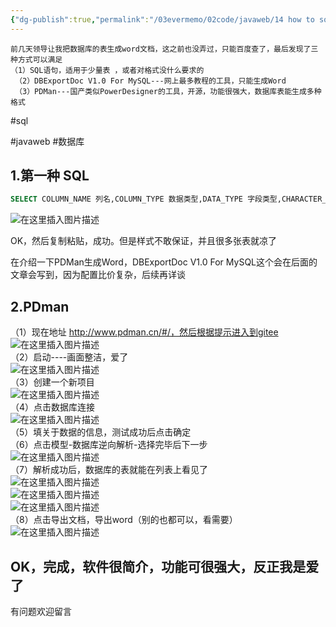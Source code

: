 ```yaml
---
{"dg-publish":true,"permalink":"/03evermemo/02code/javaweb/14 how to sql转word,html ,pdf method 1/","dgPassFrontmatter":true,"noteIcon":"","created":"","updated":""}
---
```




```
前几天领导让我把数据库的表生成word文档，这之前也没弄过，只能百度查了，最后发现了三种方式可以满足
（1）SQL语句，适用于少量表 ，或者对格式没什么要求的
 （2）DBExportDoc V1.0 For MySQL---网上最多教程的工具，只能生成Word
 （3）PDMan---国产类似PowerDesigner的工具，开源，功能很强大，数据库表能生成多种格式
```

#sql 

#javaweb 
#数据库 
## 1.第一种 SQL

```sql
SELECT COLUMN_NAME 列名,COLUMN_TYPE 数据类型,DATA_TYPE 字段类型,CHARACTER_MAXIMUM_LENGTH 长度,IS_NULLABLE 是否为空,COLUMN_DEFAULT 默认值,COLUMN_COMMENT 备注 FROM INFORMATION_SCHEMA.COLUMNS where table_schema ='数据库名' AND table_name  = '表名'
```

![在这里插入图片描述](https://img-blog.csdnimg.cn/2020072315220456.png?x-oss-process=image/watermark,type_ZmFuZ3poZW5naGVpdGk,shadow_10,text_aHR0cHM6Ly9ibG9nLmNzZG4ubmV0L20wXzM3NzEyNjM3,size_16,color_FFFFFF,t_70)

OK，然后复制粘贴，成功。但是样式不敢保证，并且很多张表就凉了

在介绍一下PDMan生成Word，DBExportDoc V1.0 For MySQL这个会在后面的文章会写到，因为配置比价复杂，后续再详谈

## 2.PDman  
（1）现在地址 http://www.pdman.cn/#/，然后根据提示进入到gitee  
![在这里插入图片描述](https://img-blog.csdnimg.cn/202007231528169.png?x-oss-process=image/watermark,type_ZmFuZ3poZW5naGVpdGk,shadow_10,text_aHR0cHM6Ly9ibG9nLmNzZG4ubmV0L20wXzM3NzEyNjM3,size_16,color_FFFFFF,t_70)  
（2）启动----画面整洁，爱了  
![在这里插入图片描述](https://img-blog.csdnimg.cn/20200723152907914.png?x-oss-process=image/watermark,type_ZmFuZ3poZW5naGVpdGk,shadow_10,text_aHR0cHM6Ly9ibG9nLmNzZG4ubmV0L20wXzM3NzEyNjM3,size_16,color_FFFFFF,t_70)  
（3）创建一个新项目  
![在这里插入图片描述](https://img-blog.csdnimg.cn/20200723152950334.png?x-oss-process=image/watermark,type_ZmFuZ3poZW5naGVpdGk,shadow_10,text_aHR0cHM6Ly9ibG9nLmNzZG4ubmV0L20wXzM3NzEyNjM3,size_16,color_FFFFFF,t_70)  
（4）点击数据库连接  
![在这里插入图片描述](https://img-blog.csdnimg.cn/2020072315303081.png?x-oss-process=image/watermark,type_ZmFuZ3poZW5naGVpdGk,shadow_10,text_aHR0cHM6Ly9ibG9nLmNzZG4ubmV0L20wXzM3NzEyNjM3,size_16,color_FFFFFF,t_70)  
（5）填关于数据的信息，测试成功后点击确定  
（6）点击模型-数据库逆向解析-选择完毕后下一步  
![在这里插入图片描述](https://img-blog.csdnimg.cn/20200723153358730.png?x-oss-process=image/watermark,type_ZmFuZ3poZW5naGVpdGk,shadow_10,text_aHR0cHM6Ly9ibG9nLmNzZG4ubmV0L20wXzM3NzEyNjM3,size_16,color_FFFFFF,t_70)  
（7）解析成功后，数据库的表就能在列表上看见了  
![在这里插入图片描述](https://img-blog.csdnimg.cn/20200723153431248.png?x-oss-process=image/watermark,type_ZmFuZ3poZW5naGVpdGk,shadow_10,text_aHR0cHM6Ly9ibG9nLmNzZG4ubmV0L20wXzM3NzEyNjM3,size_16,color_FFFFFF,t_70)  
![在这里插入图片描述](https://img-blog.csdnimg.cn/2020072315344986.png?x-oss-process=image/watermark,type_ZmFuZ3poZW5naGVpdGk,shadow_10,text_aHR0cHM6Ly9ibG9nLmNzZG4ubmV0L20wXzM3NzEyNjM3,size_16,color_FFFFFF,t_70)  
![在这里插入图片描述](https://img-blog.csdnimg.cn/20200723153510711.png?x-oss-process=image/watermark,type_ZmFuZ3poZW5naGVpdGk,shadow_10,text_aHR0cHM6Ly9ibG9nLmNzZG4ubmV0L20wXzM3NzEyNjM3,size_16,color_FFFFFF,t_70)  
（8）点击导出文档，导出word（别的也都可以，看需要）  
![在这里插入图片描述](https://img-blog.csdnimg.cn/20200723153751971.png?x-oss-process=image/watermark,type_ZmFuZ3poZW5naGVpdGk,shadow_10,text_aHR0cHM6Ly9ibG9nLmNzZG4ubmV0L20wXzM3NzEyNjM3,size_16,color_FFFFFF,t_70)  
## OK，完成，软件很简介，功能可很强大，反正我是爱了  
有问题欢迎留言